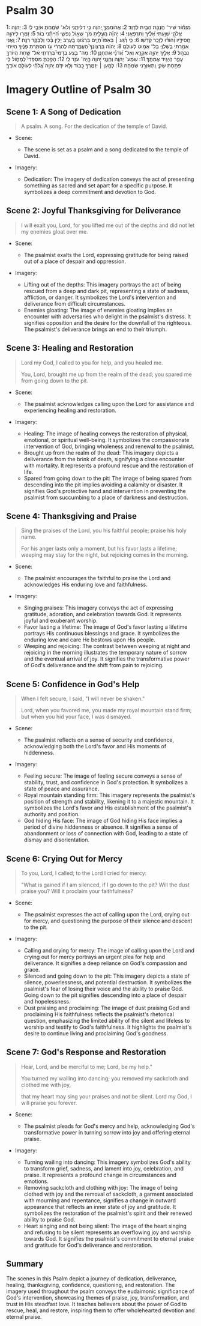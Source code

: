 # Psalm 30
1: מִזְמ֡וֹר שִׁיר־ חֲנֻכַּ֖ת הַבַּ֣יִת לְדָוִֽד׃
2: אֲרוֹמִמְךָ֣ יְ֭הוָה כִּ֣י דִלִּיתָ֑נִי וְלֹא־ שִׂמַּ֖חְתָּ אֹיְבַ֣י לִֽי׃
3: יְהוָ֥ה אֱלֹהָ֑י שִׁוַּ֥עְתִּי אֵ֝לֶ֗יךָ וַתִּרְפָּאֵֽנִי׃
4: יְֽהוָ֗ה הֶֽעֱלִ֣יתָ מִן־ שְׁא֣וֹל נַפְשִׁ֑י חִ֝יִּיתַ֗נִי בֽוֹר׃
5: זַמְּר֣וּ לַיהוָ֣ה חֲסִידָ֑יו וְ֝הוֹד֗וּ לְזֵ֣כֶר קָדְשֽׁוֹ׃
6: כִּ֤י רֶ֨גַע ׀ בְּאַפּוֹ֮ חַיִּ֪ים בִּרְצ֫וֹנ֥וֹ בָּ֭עֶרֶב יָלִ֥ין בֶּ֗כִי וְלַבֹּ֥קֶר רִנָּֽה׃
7: וַ֭אֲנִי אָמַ֣רְתִּי בְשַׁלְוִ֑י בַּל־ אֶמּ֥וֹט לְעוֹלָֽם׃
8: יְֽהוָ֗ה בִּרְצוֹנְךָ֮ הֶעֱמַ֪דְתָּה לְֽהַרְרִ֫י עֹ֥ז הִסְתַּ֥רְתָּ פָנֶ֗יךָ הָיִ֥יתִי נִבְהָֽל׃
9: אֵלֶ֣יךָ יְהוָ֣ה אֶקְרָ֑א וְאֶל־ אֲ֝דֹנָ֗י אֶתְחַנָּֽן׃
10: מַה־ בֶּ֥צַע בְּדָמִי֮ בְּרִדְתִּ֪י אֶ֫ל־ שָׁ֥חַת הֲיוֹדְךָ֥ עָפָ֑ר הֲיַגִּ֥יד אֲמִתֶּֽךָ׃
11: שְׁמַע־ יְהוָ֥ה וְחָנֵּ֑נִי יְ֝הוָה הֱֽיֵה־ עֹזֵ֥ר לִֽי׃
12: הָפַ֣כְתָּ מִסְפְּדִי֮ לְמָח֪וֹל לִ֥י פִּתַּ֥חְתָּ שַׂקִּ֑י וַֽתְּאַזְּרֵ֥נִי שִׂמְחָֽה׃
13: לְמַ֤עַן ׀ יְזַמֶּרְךָ֣ כָ֭בוֹד וְלֹ֣א יִדֹּ֑ם יְהוָ֥ה אֱ֝לֹהַ֗י לְעוֹלָ֥ם אוֹדֶֽךָּ׃

# Imagery Outline of Psalm 30

## Scene 1: A Song of Dedication

> A psalm. A song. For the dedication of the temple of David.

- Scene:
  - The scene is set as a psalm and a song dedicated to the temple of David.

- Imagery:
  - Dedication: The imagery of dedication conveys the act of presenting something as sacred and set apart for a specific purpose. It symbolizes a deep commitment and devotion to God.

## Scene 2: Joyful Thanksgiving for Deliverance

> I will exalt you, Lord, for you lifted me out of the depths and did not let my enemies gloat over me.

- Scene:
  - The psalmist exalts the Lord, expressing gratitude for being raised out of a place of despair and oppression.

- Imagery:
  - Lifting out of the depths: This imagery portrays the act of being rescued from a deep and dark pit, representing a state of sadness, affliction, or danger. It symbolizes the Lord's intervention and deliverance from difficult circumstances.
  - Enemies gloating: The image of enemies gloating implies an encounter with adversaries who delight in the psalmist's distress. It signifies opposition and the desire for the downfall of the righteous. The psalmist's deliverance brings an end to their triumph.

## Scene 3: Healing and Restoration

> Lord my God, I called to you for help, and you healed me.
>
> You, Lord, brought me up from the realm of the dead; you spared me from going down to the pit.

- Scene:
  - The psalmist acknowledges calling upon the Lord for assistance and experiencing healing and restoration.

- Imagery:
  - Healing: The image of healing conveys the restoration of physical, emotional, or spiritual well-being. It symbolizes the compassionate intervention of God, bringing wholeness and renewal to the psalmist.
  - Brought up from the realm of the dead: This imagery depicts a deliverance from the brink of death, signifying a close encounter with mortality. It represents a profound rescue and the restoration of life.
  - Spared from going down to the pit: The image of being spared from descending into the pit implies avoiding a calamity or disaster. It signifies God's protective hand and intervention in preventing the psalmist from succumbing to a place of darkness and destruction.

## Scene 4: Thanksgiving and Praise

> Sing the praises of the Lord, you his faithful people; praise his holy name.
>
> For his anger lasts only a moment, but his favor lasts a lifetime; weeping may stay for the night, but rejoicing comes in the morning.

- Scene:
  - The psalmist encourages the faithful to praise the Lord and acknowledges His enduring love and faithfulness.

- Imagery:
  - Singing praises: This imagery conveys the act of expressing gratitude, adoration, and celebration towards God. It represents joyful and exuberant worship.
  - Favor lasting a lifetime: The image of God's favor lasting a lifetime portrays His continuous blessings and grace. It symbolizes the enduring love and care He bestows upon His people.
  - Weeping and rejoicing: The contrast between weeping at night and rejoicing in the morning illustrates the temporary nature of sorrow and the eventual arrival of joy. It signifies the transformative power of God's deliverance and the shift from pain to rejoicing.

## Scene 5: Confidence in God's Help

> When I felt secure, I said, "I will never be shaken."
>
> Lord, when you favored me, you made my royal mountain stand firm; but when you hid your face, I was dismayed.

- Scene:
  - The psalmist reflects on a sense of security and confidence, acknowledging both the Lord's favor and His moments of hiddenness.

- Imagery:
  - Feeling secure: The image of feeling secure conveys a sense of stability, trust, and confidence in God's protection. It symbolizes a state of peace and assurance.
  - Royal mountain standing firm: This imagery represents the psalmist's position of strength and stability, likening it to a majestic mountain. It symbolizes the Lord's favor and His establishment of the psalmist's authority and position.
  - God hiding His face: The image of God hiding His face implies a period of divine hiddenness or absence. It signifies a sense of abandonment or loss of connection with God, leading to a state of dismay and disorientation.

## Scene 6: Crying Out for Mercy

> To you, Lord, I called; to the Lord I cried for mercy:
>
> "What is gained if I am silenced, if I go down to the pit? Will the dust praise you? Will it proclaim your faithfulness?

- Scene:
  - The psalmist expresses the act of calling upon the Lord, crying out for mercy, and questioning the purpose of their silence and descent to the pit.

- Imagery:
  - Calling and crying for mercy: The image of calling upon the Lord and crying out for mercy portrays an urgent plea for help and deliverance. It signifies a deep reliance on God's compassion and grace.
  - Silenced and going down to the pit: This imagery depicts a state of silence, powerlessness, and potential destruction. It symbolizes the psalmist's fear of losing their voice and the ability to praise God. Going down to the pit signifies descending into a place of despair and hopelessness.
  - Dust praising and proclaiming: The image of dust praising God and proclaiming His faithfulness reflects the psalmist's rhetorical question, emphasizing the limited ability of the silent and lifeless to worship and testify to God's faithfulness. It highlights the psalmist's desire to continue living and proclaiming God's goodness.

## Scene 7: God's Response and Restoration

> Hear, Lord, and be merciful to me; Lord, be my help."
>
> You turned my wailing into dancing; you removed my sackcloth and clothed me with joy,
>
> that my heart may sing your praises and not be silent. Lord my God, I will praise you forever.

- Scene:
  - The psalmist pleads for God's mercy and help, acknowledging God's transformative power in turning sorrow into joy and offering eternal praise.

- Imagery:
  - Turning wailing into dancing: This imagery symbolizes God's ability to transform grief, sadness, and lament into joy, celebration, and praise. It represents a profound change in circumstances and emotions.
  - Removing sackcloth and clothing with joy: The image of being clothed with joy and the removal of sackcloth, a garment associated with mourning and repentance, signifies a change in outward appearance that reflects an inner state of joy and gratitude. It symbolizes the restoration of the psalmist's spirit and their renewed ability to praise God.
  - Heart singing and not being silent: The image of the heart singing and refusing to be silent represents an overflowing joy and worship towards God. It signifies the psalmist's commitment to eternal praise and gratitude for God's deliverance and restoration.

## Summary

The scenes in this Psalm depict a journey of dedication, deliverance, healing, thanksgiving, confidence, questioning, and restoration. The imagery used throughout the psalm conveys the eudaimonic significance of God's intervention, showcasing themes of praise, joy, transformation, and trust in His steadfast love. It teaches believers about the power of God to rescue, heal, and restore, inspiring them to offer wholehearted devotion and eternal praise.